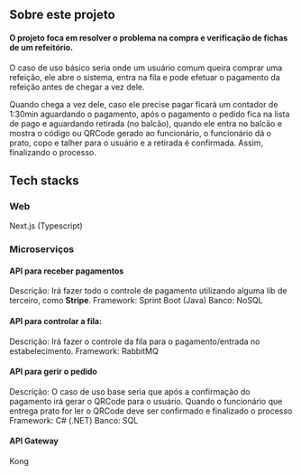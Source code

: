 ## Sobre este projeto
#### O projeto foca em resolver o problema na compra e verificação de fichas de um refeitório. 

O caso de uso básico seria onde um usuário comum queira comprar uma refeição, ele abre o sistema, entra na fila e pode efetuar o pagamento da refeição antes de chegar a vez dele. 

Quando chega a vez dele, caso ele precise pagar ficará um contador de 1:30min aguardando o pagamento, após o pagamento o pedido fica na lista de pago e aguardando retirada (no balcão), quando ele entra no balcão e mostra o código ou QRCode gerado ao funcionário, o funcionário dá o prato, copo e talher para o usuário e a retirada é confirmada. Assim, finalizando o processo.

## Tech stacks

### Web 
Next.js (Typescript)
### Microserviços

#### API para receber pagamentos
  Descrição: Irá fazer todo o controle de pagamento utilizando alguma lib de terceiro, como **Stripe**.
  Framework: Sprint Boot (Java)
  Banco: NoSQL
#### API para controlar a fila:
  Descrição: Irá fazer o controle da fila para o pagamento/entrada no estabelecimento.
  Framework: RabbitMQ
#### API para gerir o pedido
  Descrição: O caso de uso base seria que após a confirmação do pagamento irá gerar o QRCode para o usuário. Quando o funcionário que entrega prato for ler o QRCode deve ser confirmado e finalizado o processo
  Framework: C# (.NET)
  Banco: SQL
#### API Gateway
  Kong
